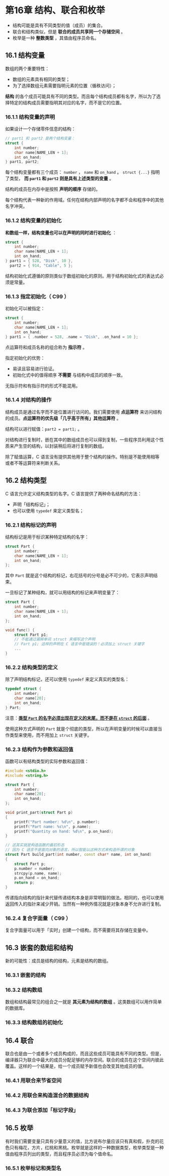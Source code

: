 # 第16章 结构、联合和枚举

* 结构可能是具有不同类型的值（成员）的集合。
* 联合和结构类似，但是 **联合的成员共享同一个存储空间** 。
* 枚举是一种 **整数类型** ，其值由程序员命名。

## 16.1 结构变量

数组的两个重要特性：

* 数组的元素具有相同的类型；
* 为了选择数组元素需要指明元素的位置（循秩访问）；

**结构** 的各个成员可能具有不同的类型。而且每个结构成员都有名字，所以为了选择特定的结构成员需要指明其对应的名字，而不是它的位置。

### 16.1.1 结构变量的声明

如果设计一个存储零件信息的结构：

```C++
// part1 和 part2 是两个结构变量：
struct {
    int number;
    char name[NAME_LEN + 1];
    int on_hand;
} part1, part2;
```

每个结构变量都有三个成员： `number` ， `name` 和 `on_hand` 。 `struct {...}` 指明了类型， **而 `part1` 和 `part2` 则是具有上述类型的变量** 。

结构的成员在内存中是按照 **声明的顺序** 存储的。

每个结构代表一种新的作用域。任何在结构内部声明的名字都不会和程序中的其他名字冲突。

### 16.1.2 结构变量的初始化

**和数组一样，结构变量也可以在声明的同时进行初始化** ：

```C++
struct {
    int number;
    char name[NAME_LEN + 1];
    int on_hand;
} part1 = { 528, "Disk", 10 },
  part2 = { 914, "Cable", 5 };
```

结构初始化式遵循的原则类似于数组初始化的原则。用于结构初始化式的表达式必须是常量。

### 16.1.3 指定初始化（ C99 ）

初始化可以被指定：

```C++
struct {
    int number;
    char name[NAME_LEN + 1];
    int on_hand;
} part1 = { .number = 528, .name = "Disk", .on_hand = 10 };
```

点运算符和成员名称的组合称为 **指示符** 。

指定初始化的优势：

* 易读且容易进行验证。
* 初始化式中的值得顺序 **不需要** 与结构中成员的顺序一致。

无指示符和有指示符的形式不能混用。

### 16.1.4 对结构的操作

结构成员是通过名字而不是位置进行访问的。我们需要使用 **点运算符** 来访问结构的成员。**点运算符的优先级「几乎高于所有」其他运算符** 。

结构可以进行赋值：`part2 = part1;` 。

对结构进行复制时，嵌在其中的数组成员也可以得到复制，一些程序员利用这个性质来产生空的结构，以封装稍后将进行复制的数组。

除了赋值运算，C 语言没有提供其他用于整个结构的操作。特别是不能使用相等或者不等运算符来判断关系。

## 16.2 结构类型

C 语言允许定义结构类型的名字。C 语言提供了两种命名结构的方法：

* 声明「结构标记」；
* 也可以使用 `typedef` 来定义类型名；

### 16.2.1 结构标记的声明

结构标记是用于标识某种特定结构的名字：

```C++
struct Part {
    int number;
    char name[NAME_LEN + 1];
    int on_hand;
};
```

其中 `Part` 就是这个结构的标记，右花括号的分号是必不可少的，它表示声明结束。

一旦标记了某种结构，就可以用结构的标记来声明变量了：

```C++
struct Part {
    int number;
    char name[NAME_LEN + 1];
    int on_hand;
};

void func() {
    struct Part p1;
    // 不能通过漏掉单词 struct 来缩写这个声明
    // Part p1; 这样的声明在 C 语言中是错误的！必须加上 struct 关键字
    ...
}
```

### 16.2.2 结构类型的定义

除了声明结构标记，还可以使用 `typedef` 来定义真实的类型名：

```C++
typedef struct {
    int number;
    char name[20];
    int on_hand;
} Part;
```

注意：**<u>类型 `Part` 的名字必须出现在定义的末尾，而不是在 `struct` 的后面</u>** 。

使用这种方式声明的 `Part` 就是个彻底的类型，所以在声明变量的时候可以直接当作类型来使用，而不用加上 `struct` 关键字。

### 16.2.3 结构作为参数和返回值

函数可以有结构类型的实际参数和返回值：

```C++
#include <stdio.h>
#include <string.h>

struct Part {
    int number;
    char name[20];
    int on_hand;
};

void print_part(struct Part p)
{
    printf("Part number: %d\n", p.number);
    printf("Part name: %s\n", p.name);
    printf("Quantity on hand: %d\n", p.on_hand);
}

// 这其实就是构造函数的最初形态
// 因为 C 语言不是面向对象的语言，所以智能以这种方式来构造所谓的对象
struct Part build_part(int number, const char* name, int on_hand)
{
    struct Part p;
    p.number = number;
    strcpy(p.name, name);
    p.on_hand = on_hand;
    return p;
}
```

传递指向结构的指针来代替传递结构本身是非常明智的做法。相同的，也可以使用返回传入的指针来减少开销。当然有一种例外情况就是对象本身不允许进行复制。

### 16.2.4 复合字面量（ C99 ）

复合字面量可以用于「实时」创建一个结构，而不需要将其存储在变量中。

## 16.3 嵌套的数组和结构

新的可能性：成员是结构的结构，元素是结构的数组。

### 16.3.1 嵌套的结构

### 16.3.2 结构数组

数组和结构最常见的组合之一就是 **其元素为结构的数组** 。这类数组可以用作简单的数据库。

### 16.3.3 结构数组的初始化

## 16.4 联合

联合也是由一个或者多个成员构成的，而且这些成员可能具有不同的类型。但是，编译器只为联合中最大的成员分配足够的内存空间。联合的成员在这个空间内彼此覆盖。这样的一个结果是，给一个成员赋予新值也会改变其他成员的值。

### 16.4.1 用联合来节省空间

### 16.4.2 用联合来构造混合的数据结构

### 16.4.3 为联合添加「标记字段」

## 16.5 枚举

有时我们需要变量只具有少量意义的值，比方说布尔量应该只有真和假，扑克的花色只有梅花，方片，红桃和黑桃。枚举就是这样的一种数据类型，枚举类型是一种值由程序员列出的类型，而且程序员必须为每个值命名。

### 16.5.1 枚举标记和类型名